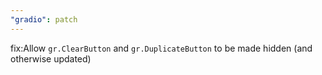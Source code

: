 ```yaml
---
"gradio": patch
---
```


fix:Allow `gr.ClearButton` and `gr.DuplicateButton` to be made hidden (and otherwise updated)
